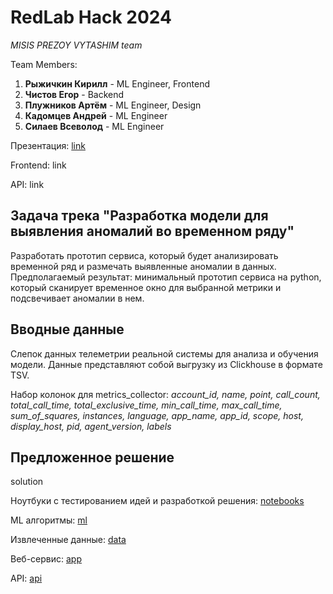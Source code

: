 # RedLab Hack 2024

*MISIS PREZOY VYTASHIM team*

Team Members:
1) **Рыжичкин Кирилл** - ML Engineer, Frontend
2) **Чистов Егор** - Backend
3) **Плужников Артём** - ML Engineer, Design
4) **Кадомцев Андрей** - ML Engineer
5) **Силаев Всеволод** - ML Engineer

Презентация: [link](https://drive.google.com/)

Frontend: link

API: link

## Задача трека "Разработка модели для выявления аномалий во временном ряду"

Разработать прототип сервиса, который будет анализировать временной ряд и размечать выявленные аномалии в данных. Предполагаемый результат: минимальный прототип сервиса на python, который сканирует временное окно для выбранной метрики и подсвечивает аномалии в нем.

## Вводные данные

Cлепок данных телеметрии реальной системы для анализа и обучения модели. Данные представляют собой выгрузку из Clickhouse в формате TSV. 

Набор колонок для metrics_collector: *account_id, name, point, call_count, total_call_time, total_exclusive_time, min_call_time, max_call_time, sum_of_squares, instances, language, app_name, app_id, scope, host, display_host, pid, agent_version, labels*

## Предложенное решение

solution
  
Ноутбуки с тестированием идей и разработкой решения: [notebooks](https://github.com/l1ghtsource/redlab-timeseries-anomaly-detection/tree/main/notebooks)

ML алгоритмы: [ml](https://github.com/l1ghtsource/redlab-timeseries-anomaly-detection/tree/main/ml)

Извлеченные данные: [data](https://github.com/l1ghtsource/redlab-timeseries-anomaly-detection/tree/main/data)

Веб-сервис: [app](https://github.com/l1ghtsource/redlab-timeseries-anomaly-detection/tree/main/app.py)

API: [api](https://github.com/l1ghtsource/redlab-timeseries-anomaly-detection/tree/main/api.py)
